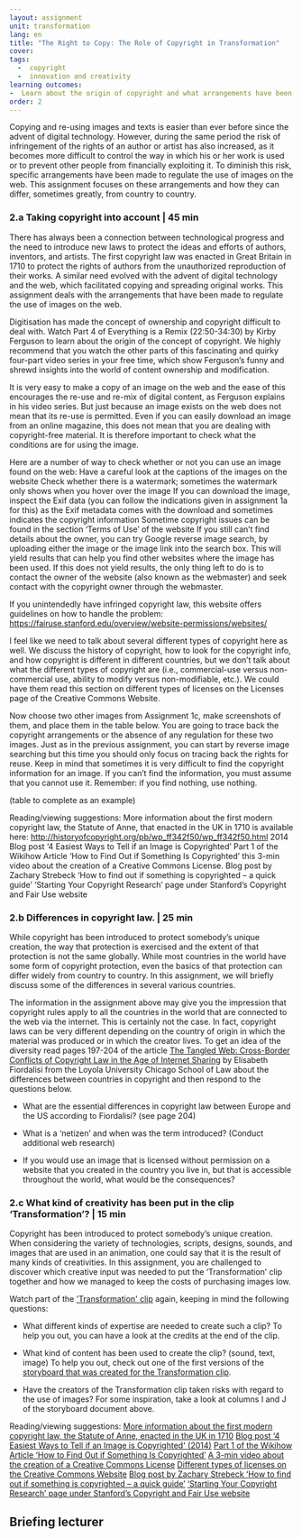 ```yaml
---
layout: assignment
unit: transformation
lang: en
title: "The Right to Copy: The Role of Copyright in Transformation"  
cover:
tags:
  -  copyright
  -  innovation and creativity
learning outcomes:
-  Learn about the origin of copyright and what arrangements have been made on the web to both protect the rights of authors while at the same time ensuring that content that can be shared freely.
order: 2
---
```

Copying and re-using images and texts is easier than ever before since the advent of digital technology. However, during the same period the risk of infringement of the rights of an author or artist has also increased, as it becomes more difficult to control the way in which his or her work is used or to prevent other people from financially exploiting it. To diminish this risk, specific arrangements have been made to regulate the use of images on the web. This assignment focuses on these arrangements and how they can differ, sometimes greatly, from country to country.
<!-- more -->

<!-- briefing-student -->

### 2.a Taking copyright into account | 45 min 
<!-- section-contents -->

There has always been a connection between technological progress and the need to introduce new laws to protect the ideas and efforts of authors, inventors, and artists.  The first copyright law was enacted in Great Britain in 1710 to protect the rights of authors from the unauthorized reproduction of their works. A similar need evolved with the advent of digital technology and the web, which facilitated copying and spreading original works. This assignment deals with the arrangements that have been made to regulate the use of images on the web.

Digitisation has made the concept of ownership and copyright difficult to deal with.
Watch Part 4 of Everything is a Remix (22:50-34:30) by Kirby Ferguson to learn about the origin of the concept of copyright. We highly recommend that you watch the other parts of this fascinating and quirky four-part video series in your free time, which show Ferguson’s funny and shrewd insights into the world of content ownership and modification.

It is very easy to make a copy of an image on the web and the ease of this encourages the re-use and re-mix of digital content, as Ferguson explains in his video series. But just because an image exists on the web does not mean that its re-use is permitted. Even if you can easily download an image from an online magazine, this does not mean that you are dealing with copyright-free material. It is therefore important to check what the conditions are for using the image. 

Here are a number of way to check whether or not you can use an image found on the web: 
Have a careful look at the captions of the images on the website
Check whether there is a watermark; sometimes the watermark only shows when you hover over the image 
If you can download the image, inspect the Exif data (you can follow the indications given in assignment 1a for this) as the Exif metadata comes with the download and sometimes indicates the copyright information
Sometime copyright issues can be found in the section ‘Terms of Use’ of the website 
If you still can’t find details about the owner, you can try Google reverse image search, by uploading either the image or the image link into the search box. This will yield results that can help you find other websites where the image has been used.
If this does not yield results, the only thing left to do is to contact the owner of the website (also known as the webmaster) and seek contact with the copyright owner through the webmaster. 

If you unintendedly have infringed copyright law, this website offers guidelines on how to handle the problem: 
https://fairuse.stanford.edu/overview/website-permissions/websites/ 

I feel like we need to talk about several different types of copyright here as well. We discuss the history of copyright, how to look for the copyright info, and how copyright is different in different countries, but we don’t talk about what the different types of copyright are (i.e., commercial-use versus non-commercial use, ability to modify versus non-modifiable, etc.). We could have them read this section on different types of licenses on the Licenses page of the Creative Commons Website.

Now choose two other images from Assignment 1c, make screenshots of them, and place them in the table below. You are going to trace back the copyright arrangements or the absence of any regulation for these two images. Just as in the previous assignment, you can start by reverse image searching but this time you should only focus on tracing back the rights for reuse. Keep in mind that sometimes it is very difficult to find the copyright information for an image. If you can’t find the information, you must assume that you cannot use it. Remember: if you find nothing, use nothing. 


(table to complete as an example) 
    
Reading/viewing suggestions:
More information about the first modern copyright law, the Statute of Anne, that enacted in the UK in 1710 is available here: http://historyofcopyright.org/pb/wp_ff342f50/wp_ff342f50.html 
2014 Blog post ‘4 Easiest Ways to Tell if an Image is Copyrighted’
Part 1 of the Wikihow Article ‘How to Find Out if Something Is Copyrighted’
this 3-min video about the creation of a Creative Commons License.
Blog post by Zachary Strebeck ‘How to find out if something is copyrighted – a quick guide’
‘Starting Your Copyright Research’ page under Stanford’s Copyright and Fair Use website

<!-- section -->  

### 2.b  Differences in copyright law. | 25 min
<!-- section-contents -->

While copyright has been introduced to protect somebody’s unique creation, the way that protection is exercised and the extent of that protection is not the same globally. While most countries in the world have some form of copyright protection, even the basics of that protection can differ widely from country to country. In this assignment, we will briefly discuss some of the differences in several various countries.


The information in the assignment above may give you the impression that copyright rules apply to all the countries in the world that are connected to the web via the internet. This is certainly not the case. In fact, copyright laws can be very different depending on the country of origin in which the material was produced or in which the creator lives. 
To get an idea of the diversity read pages 197-204 of the article [The Tangled Web: Cross-Border Conflicts of Copyright Law in the Age of Internet Sharing](https://lawecommons.luc.edu/cgi/viewcontent.cgi?article=1178&context=lucilr) by Elisabeth Fiordalisi from the Loyola University Chicago School of Law about the differences between countries in copyright and then respond to the questions below.


- What are the essential differences in copyright law between Europe and the US according to Fiordalisi? (see page 204) 

- What is a ‘netizen’ and when was the term introduced? (Conduct additional web research) 

- If you would use an image that is licensed without permission on a website that you created in the country you live in, but that is accessible throughout the world, what would be the consequences? 

<!-- section -->  

### 2.c   What kind of creativity has been put in the clip ‘Transformation’? | 15 min
<!-- section-contents -->

Copyright has been introduced to protect somebody’s unique creation. When considering the variety of technologies, scripts, designs, sounds, and images that are used in an animation, one could say that it is the result of many kinds of creativities. In this assignment, you are challenged to discover which creative input was needed to put the ‘Transformation’ clip together and how we managed to keep the costs of purchasing images low. 

Watch part of the ['Transformation' clip](https://ranke2.uni.lu/u/transformation/#c-clip.en) again, keeping in mind the following questions: 

- What different kinds of expertise are needed to create such a clip? To help you out, you can have a look at the credits at the end of the clip. 

- What kind of content has been used to create the clip? (sound, text, image) To help you out, check out one of the first versions of the [storyboard that was created for the Transformation clip](https://docs.google.com/spreadsheets/d/1Y6V7TX3o75lHOnPznarbfz16hv0q157vvr1qT3Y688w/edit?usp=sharing).

- Have the creators of the Transformation clip taken risks with regard to the use of images? For some inspiration, take a look at columns I and J of the storyboard document above. 

Reading/viewing suggestions:
[More information about the first modern copyright law, the Statute of Anne, enacted in the UK in 1710](http://historyofcopyright.org/pb/wp_ff342f50/wp_ff342f50.html)
[Blog post ‘4 Easiest Ways to Tell if an Image is Copyrighted' (2014)](https://www.drumbeatmarketing.net/marketing-blog/4-easiest-ways-tell-image-copyrighted)
[Part 1 of the Wikihow Article ‘How to Find Out if Something Is Copyrighted’](https://www.wikihow.com/Find-Out-if-Something-Is-Copyrighted)
[A 3-min video about the creation of a Creative Commons License](https://vimeo.com/13590841)
[Different types of licenses on the Creative Commons Website](https://creativecommons.org/licenses/)
[Blog post by Zachary Strebeck ‘How to find out if something is copyrighted – a quick guide’](https://strebecklaw.com/find-something-copyrighted-quick-guide/)
[‘Starting Your Copyright Research’ page under Stanford’s Copyright and Fair Use website](https://fairuse.stanford.edu/overview/copyright-research/getting-started/)
<!-- section -->  

<!-- briefing-teacher -->
## Briefing lecturer
